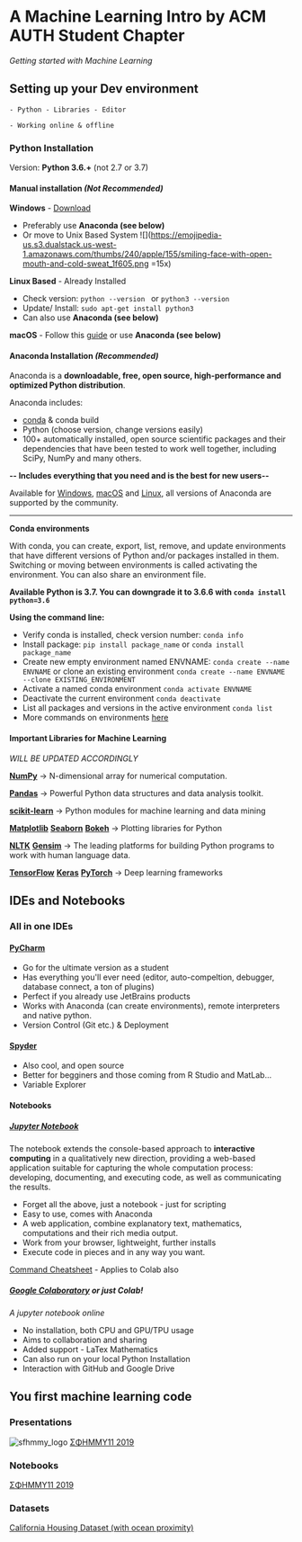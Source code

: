 # A Machine Learning Intro by ACM AUTH Student Chapter

_Getting started with Machine Learning_

## Setting up your Dev environment ##
`- Python - Libraries - Editor`

`- Working online & offline`

### Python Installation ###

Version: **Python 3.6.+** (not 2.7 or 3.7)

#### Manual installation _(Not Recommended)_ #### 

**Windows** - [Download](https://www.python.org/downloads/windows/)
- Preferably use **Anaconda (see below)**
- Or move to Unix Based System ![](https://emojipedia-us.s3.dualstack.us-west-1.amazonaws.com/thumbs/240/apple/155/smiling-face-with-open-mouth-and-cold-sweat_1f605.png =15x)

**Linux Based** -  Already Installed
- Check version: `python --version `  or  `python3 --version`
- Update/ Install: `sudo apt-get install python3`
- Can also use **Anaconda (see below)**

**macOS** - Follow this [guide](https://docs.python-guide.org/starting/install3/osx/) or use **Anaconda (see below)**


#### Anaconda Installation **_(Recommended)_**

Anaconda is a **downloadable, free, open source, high-performance and optimized Python distribution**.

Anaconda includes: 
- [conda](https://conda.io/projects/conda/en/latest/index.html) & conda build
- Python (choose version, change versions easily)
- 100+ automatically installed, open source scientific packages and their dependencies that have been tested to work well together, including SciPy, NumPy and many others. 

**-- Includes everything that you need and is the best for new users--**

Available for [Windows](https://www.anaconda.com/distribution/#windows), [macOS](https://www.anaconda.com/distribution/#macos) and [Linux](https://www.anaconda.com/distribution/#linux), all versions of Anaconda are supported by the community.



---



**Conda environments**

With conda, you can create, export, list, remove, and update environments that have different versions of Python and/or packages installed in them. Switching or moving between environments is called activating the environment. You can also share an environment file.

**Available Python is 3.7. You can downgrade it to 3.6.6 with `conda install python=3.6`**


**Using the command line:**

- Verify conda is installed, check version number: `conda info`
- Install package: `pip install package_name` or `conda install package_name`
- Create new empty environment named ENVNAME: `conda create --name ENVNAME` or clone an existing environment `conda create --name ENVNAME --clone EXISTING_ENVIRONMENT`
- Activate a named conda environment `conda activate ENVNAME`
- Deactivate the current environment `conda deactivate`
- List all packages and versions in the active environment `conda list`
- More commands on environments [here](https://conda.io/projects/conda/en/latest/user-guide/tasks/manage-environments.html)


#### Important Libraries for Machine Learning ####
_WILL BE UPDATED ACCORDINGLY_


**[NumPy](http://www.numpy.org/)** -> N-dimensional array for numerical computation.

**[Pandas](http://pandas.pydata.org/)** -> Powerful Python data structures and data analysis toolkit.

**[scikit-learn](https://scikit-learn.org/stable/)** -> Python modules for machine learning and data mining

**[Matplotlib](https://matplotlib.org/)** **[Seaborn](https://seaborn.pydata.org/)** **[Bokeh](https://bokeh.pydata.org/en/latest/)** -> Plotting libraries for Python

**[NLTK](https://www.nltk.org/)** **[Gensim](https://radimrehurek.com/gensim/)**  -> The leading platforms for building Python programs to work with human language data.

**[TensorFlow](https://www.tensorflow.org/)** **[Keras](https://keras.io/)** **[PyTorch](https://pytorch.org/)** -> Deep learning frameworks


## IDEs and Notebooks ##

### All in one IDEs ###


#### [PyCharm](https://www.jetbrains.com/pycharm/) ####

*  Go for the ultimate version as a student  
*  Has everything you'll ever need (editor, auto-compeltion, debugger, database connect, a ton of plugins)
* Perfect if you already use JetBrains products
* Works with Anaconda (can create environments), remote interpreters and native python.
* Version Control (Git etc.) & Deployment

#### [Spyder](https://www.spyder-ide.org/) #### 
* Also cool, and open source
* Better for begginers and those coming from R Studio and MatLab...
* Variable Explorer

#### Notebooks ####

##### [Jupyter Notebook](https://jupyter.org/) #####

The notebook extends the console-based approach to **interactive computing** in a qualitatively new direction, providing a web-based application suitable for capturing the whole computation process: developing, documenting, and executing code, as well as communicating the results. 

* Forget all the above, just a notebook - just for scripting
* Easy to use, comes with Anaconda
* A web application,  combine explanatory text, mathematics, computations and their rich media output.
* Work from your browser, lightweight, further installs
* Execute code in pieces and in any way you want.

[Command Cheatsheet](https://s3.amazonaws.com/assets.datacamp.com/blog_assets/Jupyter_Notebook_Cheat_Sheet.pdf) - Applies to Colab also

##### [Google Colaboratory](https://colab.research.google.com/) or just Colab! #####

*A jupyter notebook online* 

* No installation, both CPU and GPU/TPU usage
* Aims to collaboration and sharing 
* Added support - LaTex Mathematics
* Can also run on your local Python Installation
* Interaction with GitHub and Google Drive


## You first machine learning code ##

### Presentations ###

![sfhmmy_logo](http://www.sfhmmy.gr/img/logo/logo-white-224-140.png)
[ΣΦΗΜΜΥ11 2019](https://github.com/acmauth/mlintro/blob/master/Machine%20Learning%20Intro.pdf)


### Notebooks ###

[ΣΦΗΜΜΥ11 2019](https://github.com/acmauth/mlintro/blob/master/Machine_Learning_Intro.ipynb)

### Datasets ###

[California Housing Dataset (with ocean proximity)](https://github.com/acmauth/mlintro/blob/master/housing.csv)